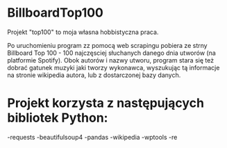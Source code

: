 ﻿# BillboardTop100

Projekt "top100" to moja własna hobbistyczna praca.

Po uruchomieniu program zz pomocą web scrapingu pobiera ze strny Billboard Top 100 - 100 najczęsciej słuchanych danego dnia utworów (na platformie Spotify). 
Obok autorów i nazwy utworu, program stara się też dobrać gatunek muzyki jaki tworzy wykonawca, wyszukując tą informacje na stronie wikipedia autora, lub z dostarczonej bazy danych.


# Projekt korzysta z następujących bibliotek Python:
-requests
-beautifulsoup4
-pandas
-wikipedia
-wptools
-re
